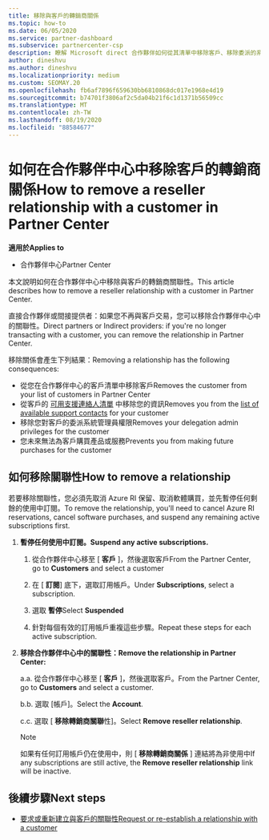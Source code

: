 ```yaml
---
title: 移除與客戶的轉銷商關係
ms.topic: how-to
ms.date: 06/05/2020
ms.service: partner-dashboard
ms.subservice: partnercenter-csp
description: 瞭解 Microsoft direct 合作夥伴如何從其清單中移除客戶、移除委派的系統管理員許可權，以及停止支援或購買客戶。
author: dineshvu
ms.author: dineshvu
ms.localizationpriority: medium
ms.custom: SEOMAY.20
ms.openlocfilehash: fb6af7896f659630bb6810868dc017e1968e4d19
ms.sourcegitcommit: b74701f3806af2c5da04b21f6c1d1371b56509cc
ms.translationtype: MT
ms.contentlocale: zh-TW
ms.lasthandoff: 08/19/2020
ms.locfileid: "88584677"
---
```

# <a name="how-to-remove-a-reseller-relationship-with-a-customer-in-partner-center"></a><span data-ttu-id="293e6-103">如何在合作夥伴中心中移除客戶的轉銷商關係</span><span class="sxs-lookup"><span data-stu-id="293e6-103">How to remove a reseller relationship with a customer in Partner Center</span></span>

<span data-ttu-id="293e6-104">**適用於**</span><span class="sxs-lookup"><span data-stu-id="293e6-104">**Applies to**</span></span>

- <span data-ttu-id="293e6-105">合作夥伴中心</span><span class="sxs-lookup"><span data-stu-id="293e6-105">Partner Center</span></span>

<span data-ttu-id="293e6-106">本文說明如何在合作夥伴中心中移除與客戶的轉銷商關聯性。</span><span class="sxs-lookup"><span data-stu-id="293e6-106">This article describes how to remove a reseller relationship with a customer in Partner Center.</span></span>

<span data-ttu-id="293e6-107">直接合作夥伴或間接提供者：如果您不再與客戶交易，您可以移除合作夥伴中心中的關聯性。</span><span class="sxs-lookup"><span data-stu-id="293e6-107">Direct partners or Indirect providers: if you're no longer transacting with a customer, you can remove the relationship in Partner Center.</span></span>

<span data-ttu-id="293e6-108">移除關係會產生下列結果：</span><span class="sxs-lookup"><span data-stu-id="293e6-108">Removing a relationship has the following consequences:</span></span>

- <span data-ttu-id="293e6-109">從您在合作夥伴中心的客戶清單中移除客戶</span><span class="sxs-lookup"><span data-stu-id="293e6-109">Removes the customer from your list of customers in Partner Center</span></span>
- <span data-ttu-id="293e6-110">從客戶的 [可用支援連絡人清單](assign-support-contacts.md) 中移除您的資訊</span><span class="sxs-lookup"><span data-stu-id="293e6-110">Removes you from the [list of available support contacts](assign-support-contacts.md) for your customer</span></span>
- <span data-ttu-id="293e6-111">移除您對客戶的委派系統管理員權限</span><span class="sxs-lookup"><span data-stu-id="293e6-111">Removes your delegation admin privileges for the customer</span></span>
- <span data-ttu-id="293e6-112">您未來無法為客戶購買產品或服務</span><span class="sxs-lookup"><span data-stu-id="293e6-112">Prevents you from making future purchases for the customer</span></span>

## <a name="how-to-remove-a-relationship"></a><span data-ttu-id="293e6-113">如何移除關聯性</span><span class="sxs-lookup"><span data-stu-id="293e6-113">How to remove a relationship</span></span>

<span data-ttu-id="293e6-114">若要移除關聯性，您必須先取消 Azure RI 保留、取消軟體購買，並先暫停任何剩餘的使用中訂閱。</span><span class="sxs-lookup"><span data-stu-id="293e6-114">To remove the relationship, you'll need to cancel Azure RI reservations, cancel software purchases, and suspend any remaining active subscriptions first.</span></span>

1. <span data-ttu-id="293e6-115">**暫停任何使用中訂閱。**</span><span class="sxs-lookup"><span data-stu-id="293e6-115">**Suspend any active subscriptions.**</span></span>

   1. <span data-ttu-id="293e6-116">從合作夥伴中心移至 [ **客戶** ]，然後選取客戶</span><span class="sxs-lookup"><span data-stu-id="293e6-116">From the Partner Center, go to **Customers** and select a customer</span></span>

   2. <span data-ttu-id="293e6-117">在 [ **訂閱**] 底下，選取訂用帳戶。</span><span class="sxs-lookup"><span data-stu-id="293e6-117">Under **Subscriptions**, select a subscription.</span></span>

   3. <span data-ttu-id="293e6-118">選取 **暫停**</span><span class="sxs-lookup"><span data-stu-id="293e6-118">Select **Suspended**</span></span>

   4. <span data-ttu-id="293e6-119">針對每個有效的訂用帳戶重複這些步驟。</span><span class="sxs-lookup"><span data-stu-id="293e6-119">Repeat these steps for each active subscription.</span></span>

2. <span data-ttu-id="293e6-120">**移除合作夥伴中心中的關聯性：**</span><span class="sxs-lookup"><span data-stu-id="293e6-120">**Remove the relationship in Partner Center:**</span></span>

   <span data-ttu-id="293e6-121">a.</span><span class="sxs-lookup"><span data-stu-id="293e6-121">a.</span></span> <span data-ttu-id="293e6-122">從合作夥伴中心移至 [ **客戶** ]，然後選取客戶。</span><span class="sxs-lookup"><span data-stu-id="293e6-122">From the Partner Center, go to **Customers** and select a customer.</span></span>

   <span data-ttu-id="293e6-123">b.</span><span class="sxs-lookup"><span data-stu-id="293e6-123">b.</span></span> <span data-ttu-id="293e6-124">選取 [帳戶]。</span><span class="sxs-lookup"><span data-stu-id="293e6-124">Select the **Account**.</span></span>

   <span data-ttu-id="293e6-125">c.</span><span class="sxs-lookup"><span data-stu-id="293e6-125">c.</span></span> <span data-ttu-id="293e6-126">選取 [ **移除轉銷商關聯**性]。</span><span class="sxs-lookup"><span data-stu-id="293e6-126">Select **Remove reseller relationship**.</span></span>

   > [!NOTE]
   > <span data-ttu-id="293e6-127">如果有任何訂用帳戶仍在使用中，則 [ **移除轉銷商關係** ] 連結將為非使用中</span><span class="sxs-lookup"><span data-stu-id="293e6-127">If any subscriptions are still active, the **Remove reseller relationship** link will be inactive.</span></span>

## <a name="next-steps"></a><span data-ttu-id="293e6-128">後續步驟</span><span class="sxs-lookup"><span data-stu-id="293e6-128">Next steps</span></span>

- [<span data-ttu-id="293e6-129">要求或重新建立與客戶的關聯性</span><span class="sxs-lookup"><span data-stu-id="293e6-129">Request or re-establish a relationship with a customer</span></span>](request-a-relationship-with-a-customer.md)

